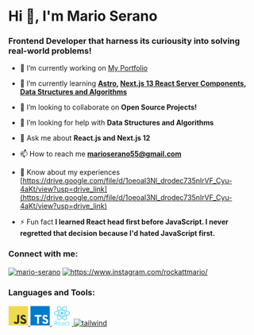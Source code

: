 <h1 align="left">Hi 👋, I'm Mario Serano</h1>
<h3 align="left">Frontend Developer that harness its curiousity into solving real-world problems!</h3>

- 🔭 I’m currently working on [My Portfolio](https://github.com/marioserano/marioserano)

- 🌱 I’m currently learning **[Astro](https://astro.build/), [Next.js 13 React Server Components](https://nextjs.org/docs/app/building-your-application/rendering/server-components), [Data Structures and Algorithms](https://neetcode.io/)**

- 👯 I’m looking to collaborate on **Open Source Projects!**

- 🤝 I’m looking for help with **Data Structures and Algorithms**

- 💬 Ask me about **React.js and Next.js 12**

- 📫 How to reach me **marioserano55@gmail.com**

- 📄 Know about my experiences [https://drive.google.com/file/d/1oeoal3Nl_drodec735nIrVF_Cyu-4aKt/view?usp=drive_link](https://drive.google.com/file/d/1oeoal3Nl_drodec735nIrVF_Cyu-4aKt/view?usp=drive_link)

- ⚡ Fun fact **I learned React head first before JavaScript. I never regretted that decision because I'd hated JavaScript first.**

<h3 align="left">Connect with me:</h3>
<p align="left">
<a href="https://linkedin.com/in/mario-serano" target="blank"><img align="center" src="https://raw.githubusercontent.com/rahuldkjain/github-profile-readme-generator/master/src/images/icons/Social/linked-in-alt.svg" alt="mario-serano" height="30" width="40" /></a>
<a href="https://instagram.com/https://www.instagram.com/rockattmario/" target="blank"><img align="center" src="https://raw.githubusercontent.com/rahuldkjain/github-profile-readme-generator/master/src/images/icons/Social/instagram.svg" alt="https://www.instagram.com/rockattmario/" height="30" width="40" /></a>
</p>

<h3 align="left">Languages and Tools:</h3>
<p align="left"><a href="https://developer.mozilla.org/en-US/docs/Web/JavaScript" target="_blank" rel="noreferrer"> <img src="https://raw.githubusercontent.com/devicons/devicon/master/icons/javascript/javascript-original.svg" alt="javascript" width="40" height="40"/></a><a href="https://www.typescriptlang.org/" target="_blank" rel="noreferrer"> <img src="https://raw.githubusercontent.com/devicons/devicon/master/icons/typescript/typescript-original.svg" alt="typescript" width="40" height="40"/> </a><a href="https://reactjs.org/" target="_blank" rel="noreferrer"> <img src="https://raw.githubusercontent.com/devicons/devicon/master/icons/react/react-original-wordmark.svg" alt="react" width="40" height="40"/> </a> <a href="https://tailwindcss.com/" target="_blank" rel="noreferrer"> <img src="https://www.vectorlogo.zone/logos/tailwindcss/tailwindcss-icon.svg" alt="tailwind" width="40" height="40"/> </a></p>
